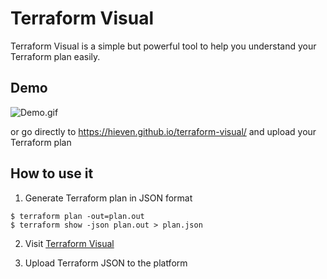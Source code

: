 # Terraform Visual

Terraform Visual is a simple but powerful tool to help you understand your Terraform plan easily.

## Demo
![Demo.gif](docs/demo.gif)

or go directly to https://hieven.github.io/terraform-visual/ and upload your Terraform plan

## How to use it

1. Generate Terraform plan in JSON format

```shell
$ terraform plan -out=plan.out
$ terraform show -json plan.out > plan.json
```

2. Visit [Terraform Visual](https://hieven.github.io/terraform-visual/)

3. Upload Terraform JSON to the platform

